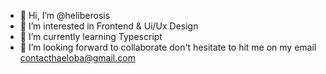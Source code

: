 - 👋 Hi, I’m @heliberosis
- 👀 I’m interested in Frontend & Ui/Ux Design  
- 🌱 I’m currently learning Typescript
- 💞️ I’m looking forward to collaborate don't hesitate to hit me on my email 
  contacthaeloba@gmail.com
<!---
heliberosis/heliberosis is a ✨ special ✨ repository because its `README.md` (this file) appears on your GitHub profile.
You can click the Preview link to take a look at your changes.
--->
